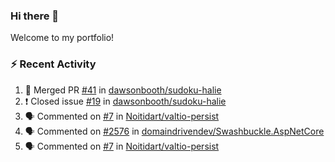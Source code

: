 ### Hi there 👋
Welcome to my portfolio!

### ⚡ Recent Activity
<!--START_SECTION:activity-->
1. 🎉 Merged PR [#41](https://github.com/dawsonbooth/sudoku-halie/pull/41) in [dawsonbooth/sudoku-halie](https://github.com/dawsonbooth/sudoku-halie)
2. ❗️ Closed issue [#19](https://github.com/dawsonbooth/sudoku-halie/issues/19) in [dawsonbooth/sudoku-halie](https://github.com/dawsonbooth/sudoku-halie)
3. 🗣 Commented on [#7](https://github.com/Noitidart/valtio-persist/issues/7) in [Noitidart/valtio-persist](https://github.com/Noitidart/valtio-persist)
4. 🗣 Commented on [#2576](https://github.com/domaindrivendev/Swashbuckle.AspNetCore/issues/2576) in [domaindrivendev/Swashbuckle.AspNetCore](https://github.com/domaindrivendev/Swashbuckle.AspNetCore)
5. 🗣 Commented on [#7](https://github.com/Noitidart/valtio-persist/issues/7) in [Noitidart/valtio-persist](https://github.com/Noitidart/valtio-persist)
<!--END_SECTION:activity-->
